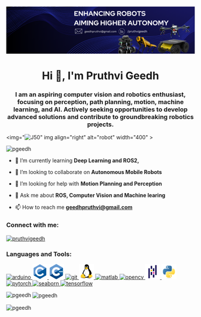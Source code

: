 ![logo](https://github.com/pgeedh/pgeedh/blob/main/new%20banner%20linkedin.png)
<h1 align="center">Hi 👋, I'm Pruthvi Geedh</h1>
<h3 align="center">I am an aspiring computer vision and robotics enthusiast, focusing on perception, path planning, motion, machine learning, and AI. Actively seeking opportunities to develop advanced solutions and contribute to groundbreaking robotics projects.</h3>

<img="![J50](https://github.com/pgeedh/pgeedh/assets/78837732/817eddbc-f06e-47a3-a79f-0e32a4e7a2b8)" img align="right" alt="robot" width="400" >


<p align="left"> <img src="https://komarev.com/ghpvc/?username=pgeedh&label=Profile%20views&color=0e75b6&style=flat" alt="pgeedh" /> </p>

- 🌱 I’m currently learning **Deep Learning and ROS2,**

- 👯 I’m looking to collaborate on **Autonomous Mobile Robots**

- 🤝 I’m looking for help with **Motion Planning and Perception**

- 💬 Ask me about **ROS, Computer Vision and Machine learing**

- 📫 How to reach me **geedhpruthvi@gmail.com**

<h3 align="left">Connect with me:</h3>
<p align="left">
<a href="https://linkedin.com/in/pruthvigeedh" target="blank"><img align="center" src="https://raw.githubusercontent.com/rahuldkjain/github-profile-readme-generator/master/src/images/icons/Social/linked-in-alt.svg" alt="pruthvigeedh" height="30" width="40" /></a>
</p>

<h3 align="left">Languages and Tools:</h3>
<p align="left"> <a href="https://www.arduino.cc/" target="_blank" rel="noreferrer"> <img src="https://cdn.worldvectorlogo.com/logos/arduino-1.svg" alt="arduino" width="40" height="40"/> </a> <a href="https://www.cprogramming.com/" target="_blank" rel="noreferrer"> <img src="https://raw.githubusercontent.com/devicons/devicon/master/icons/c/c-original.svg" alt="c" width="40" height="40"/> </a> <a href="https://www.w3schools.com/cpp/" target="_blank" rel="noreferrer"> <img src="https://raw.githubusercontent.com/devicons/devicon/master/icons/cplusplus/cplusplus-original.svg" alt="cplusplus" width="40" height="40"/> </a> <a href="https://git-scm.com/" target="_blank" rel="noreferrer"> <img src="https://www.vectorlogo.zone/logos/git-scm/git-scm-icon.svg" alt="git" width="40" height="40"/> </a> <a href="https://www.linux.org/" target="_blank" rel="noreferrer"> <img src="https://raw.githubusercontent.com/devicons/devicon/master/icons/linux/linux-original.svg" alt="linux" width="40" height="40"/> </a> <a href="https://www.mathworks.com/" target="_blank" rel="noreferrer"> <img src="https://upload.wikimedia.org/wikipedia/commons/2/21/Matlab_Logo.png" alt="matlab" width="40" height="40"/> </a> <a href="https://opencv.org/" target="_blank" rel="noreferrer"> <img src="https://www.vectorlogo.zone/logos/opencv/opencv-icon.svg" alt="opencv" width="40" height="40"/> </a> <a href="https://pandas.pydata.org/" target="_blank" rel="noreferrer"> <img src="https://raw.githubusercontent.com/devicons/devicon/2ae2a900d2f041da66e950e4d48052658d850630/icons/pandas/pandas-original.svg" alt="pandas" width="40" height="40"/> </a> <a href="https://www.python.org" target="_blank" rel="noreferrer"> <img src="https://raw.githubusercontent.com/devicons/devicon/master/icons/python/python-original.svg" alt="python" width="40" height="40"/> </a> <a href="https://pytorch.org/" target="_blank" rel="noreferrer"> <img src="https://www.vectorlogo.zone/logos/pytorch/pytorch-icon.svg" alt="pytorch" width="40" height="40"/> </a> <a href="https://seaborn.pydata.org/" target="_blank" rel="noreferrer"> <img src="https://seaborn.pydata.org/_images/logo-mark-lightbg.svg" alt="seaborn" width="40" height="40"/> </a> <a href="https://www.tensorflow.org" target="_blank" rel="noreferrer"> <img src="https://www.vectorlogo.zone/logos/tensorflow/tensorflow-icon.svg" alt="tensorflow" width="40" height="40"/> </a> </p>

<p><img align="left" src="https://github-readme-stats.vercel.app/api/top-langs?username=pgeedh&show_icons=true&locale=en&layout=compact" alt="pgeedh" /></p>

<p>&nbsp;<img align="center" src="https://github-readme-stats.vercel.app/api?username=pgeedh&show_icons=true&locale=en" alt="pgeedh" /></p>

<p><img align="center" src="https://github-readme-streak-stats.herokuapp.com/?user=pgeedh&" alt="pgeedh" /></p>
